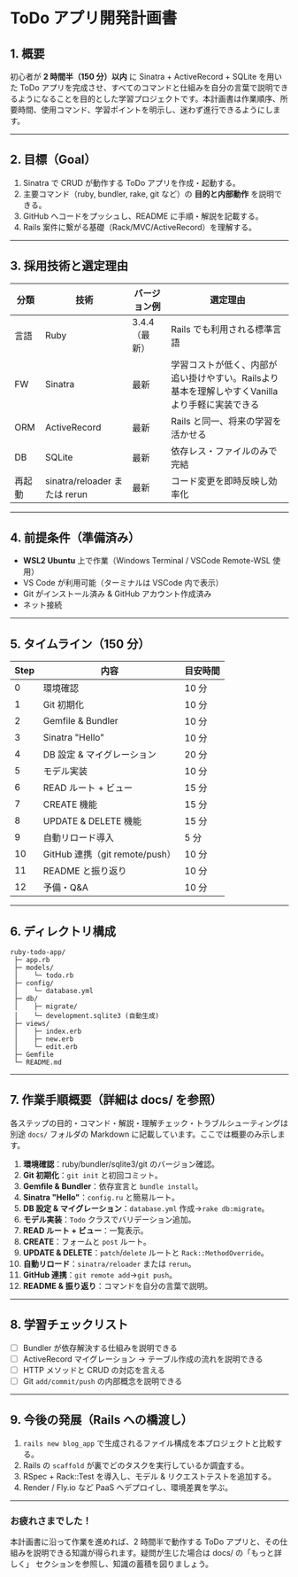 # ToDo アプリ開発計画書

## 1. 概要
初心者が **2 時間半（150 分）以内** に Sinatra + ActiveRecord + SQLite を用いた ToDo アプリを完成させ、すべてのコマンドと仕組みを自分の言葉で説明できるようになることを目的とした学習プロジェクトです。本計画書は作業順序、所要時間、使用コマンド、学習ポイントを明示し、迷わず進行できるようにします。

---

## 2. 目標（Goal）
1. Sinatra で CRUD が動作する ToDo アプリを作成・起動する。
2. 主要コマンド（ruby, bundler, rake, git など）の **目的と内部動作** を説明できる。
3. GitHub へコードをプッシュし、README に手順・解説を記載する。
4. Rails 案件に繋がる基礎（Rack/MVC/ActiveRecord）を理解する。

---

## 3. 採用技術と選定理由
| 分類 | 技術 | バージョン例 | 選定理由 |
|------|------|--------------|----------|
| 言語 | Ruby | 3.4.4（最新） | Rails でも利用される標準言語 |
| FW   | Sinatra | 最新 | 学習コストが低く、内部が追い掛けやすい。Railsより基本を理解しやすくVanillaより手軽に実装できる |
| ORM  | ActiveRecord | 最新 | Rails と同一、将来の学習を活かせる |
| DB   | SQLite | 最新 | 依存レス・ファイルのみで完結 |
| 再起動 | sinatra/reloader または rerun | 最新 | コード変更を即時反映し効率化 |

---

## 4. 前提条件（準備済み）
- **WSL2 Ubuntu** 上で作業（Windows Terminal / VSCode Remote-WSL 使用）
- VS Code が利用可能（ターミナルは VSCode 内で表示）
- Git がインストール済み & GitHub アカウント作成済み
- ネット接続

---

## 5. タイムライン（150 分）
| Step | 内容 | 目安時間 |
|------|------|-----------|
| 0 | 環境確認 | 10 分 |
| 1 | Git 初期化 | 10 分 |
| 2 | Gemfile & Bundler | 10 分 |
| 3 | Sinatra "Hello" | 10 分 |
| 4 | DB 設定 & マイグレーション | 20 分 |
| 5 | モデル実装 | 10 分 |
| 6 | READ ルート + ビュー | 15 分 |
| 7 | CREATE 機能 | 15 分 |
| 8 | UPDATE & DELETE 機能 | 15 分 |
| 9 | 自動リロード導入 | 5 分 |
| 10 | GitHub 連携（git remote/push） | 10 分 |
| 11 | README と振り返り | 10 分 |
| 12 | 予備・Q&A | 10 分 |

---

## 6. ディレクトリ構成
```text
ruby-todo-app/
 ├─ app.rb
 ├─ models/
 │    └─ todo.rb
 ├─ config/
 │    └─ database.yml
 ├─ db/
 │    ├─ migrate/
 │    └─ development.sqlite3 (自動生成)
 ├─ views/
 │    ├─ index.erb
 │    ├─ new.erb
 │    └─ edit.erb
 ├─ Gemfile
 └─ README.md
```

---

## 7. 作業手順概要（詳細は docs/ を参照）
各ステップの目的・コマンド・解説・理解チェック・トラブルシューティングは別途 `docs/` フォルダの Markdown に記載しています。ここでは概要のみ示します。

1. **環境確認**：ruby/bundler/sqlite3/git のバージョン確認。
2. **Git 初期化**：`git init` と初回コミット。
3. **Gemfile & Bundler**：依存宣言と `bundle install`。
4. **Sinatra "Hello"**：`config.ru` と簡易ルート。
5. **DB 設定 & マイグレーション**：`database.yml` 作成→`rake db:migrate`。
6. **モデル実装**：`Todo` クラスでバリデーション追加。
7. **READ ルート + ビュー**：一覧表示。
8. **CREATE**：フォームと `post` ルート。
9. **UPDATE & DELETE**：`patch`/`delete` ルートと `Rack::MethodOverride`。
10. **自動リロード**：`sinatra/reloader` または `rerun`。
11. **GitHub 連携**：`git remote add`→`git push`。
12. **README & 振り返り**：コマンドを自分の言葉で説明。

---

## 8. 学習チェックリスト
- [ ] Bundler が依存解決する仕組みを説明できる
- [ ] ActiveRecord マイグレーション → テーブル作成の流れを説明できる
- [ ] HTTP メソッドと CRUD の対応を言える
- [ ] Git `add/commit/push` の内部概念を説明できる

---

## 9. 今後の発展（Rails への橋渡し）
1. `rails new blog_app` で生成されるファイル構成を本プロジェクトと比較する。
2. Rails の `scaffold` が裏でどのタスクを実行しているか調査する。
3. RSpec + Rack::Test を導入し、モデル & リクエストテストを追加する。
4. Render / Fly.io など PaaS へデプロイし、環境差異を学ぶ。

---

### お疲れさまでした！
本計画書に沿って作業を進めれば、2 時間半で動作する ToDo アプリと、その仕組みを説明できる知識が得られます。疑問が生じた場合は docs/ の「もっと詳しく」 セクションを参照し、知識の蓄積を図りましょう。 